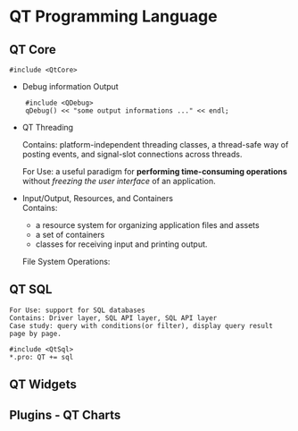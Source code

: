 QT Programming Language
===

## QT Core

```
#include <QtCore>
```
* Debug information Output
```
    #include <QDebug>
    qDebug() << "some output informations ..." << endl;
```    
* QT Threading
    
    Contains: platform-independent threading classes, a thread-safe way of posting events, and signal-slot connections across threads.
    
    For Use: a useful paradigm for **performing time-consuming operations** without *freezing the user interface* of an application.
    
* Input/Output, Resources, and Containers    
    Contains: 
    * a resource system for organizing application files and assets
    * a set of containers
    * classes for receiving input and printing output.
    
    File System Operations:
    
## QT SQL
    For Use: support for SQL databases
    Contains: Driver layer, SQL API layer, SQL API layer
    Case study: query with conditions(or filter), display query result page by page. 
```
#include <QtSql>
*.pro: QT += sql
```

## QT Widgets

## Plugins - QT Charts
